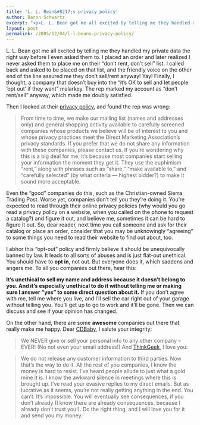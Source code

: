 ```yaml
---
title: 'L. L. Bean&#8217;s privacy policy'
author: Baron Schwartz
excerpt: "<p>L. L. Bean got me all excited by telling me they handled my private data the right way before I even asked them to.  Unfortunately it wasn't really true.</p>"
layout: post
permalink: /2005/12/04/l-l-beans-privacy-policy/
---
```

L. L. Bean got me all excited by telling me they handled my private data the right way before I even asked them to. I placed an order and later realized I never asked them to place me on their &#8220;don&#8217;t rent, don&#8217;t sell&#8221; list. I called back and asked to be placed on that list, and the friendly voice on the other end of the line assured me they don&#8217;t sell/rent anyway! Yay! Finally, I thought, a company that doesn&#8217;t buy into the &#8220;it&#8217;s OK to sell and let people &#8216;opt out&#8217; if they want&#8221; malarkey. The rep marked my account as &#8220;don&#8217;t rent/sell&#8221; anyway, which made me doubly satisfied.

Then I looked at their [privacy policy][1], and found the rep was wrong:

> From time to time, we make our mailing list (names and addresses only) and general shopping activity available to carefully screened companies whose products we believe will be of interest to you and whose privacy practices meet the Direct Marketing Association&#8217;s privacy standards. If you prefer that we do not share any information with these companies, please contact us.
If you&#8217;re wondering why this is a big deal for me, it&#8217;s because most companies start selling your information the moment they get it. They use the euphimism &#8220;rent,&#8221; along with phrases such as &#8220;share,&#8221; &#8220;make available to,&#8221; and &#8220;carefully selected&#8221; (by what criteria &#8212; highest bidder?) to make it sound more acceptable.

Even the &#8220;good&#8221; companies do this, such as the Christian-owned Sierra Trading Post. Worse yet, companies don&#8217;t tell you they&#8217;re doing it. You&#8217;re expected to read through their online privacy policies (why would you go read a privacy policy on a website, when you called on the phone to request a catalog?) and figure it out, and believe me, sometimes it can be hard to figure it out. So, dear reader, next time you call someone and ask for their catalog or place an order, consider that you may be unknowingly &#8220;agreeing&#8221; to some things you need to read their website to find out about, too.

I abhor this &#8220;opt-out&#8221; policy and firmly believe it should be unequivocally banned by law. It leads to all sorts of abuses and is just flat-out unethical. You should have to **opt in**, not out. But everyone does it, which saddens and angers me. To all you companies out there, hear this:

**It&#8217;s unethical to sell my name and address because it doesn&#8217;t belong to you. And it&#8217;s especially unethical to do it without telling me or making sure I answer &#8220;yes&#8221; to some direct question about it.** If you don&#8217;t agree with me, tell me where you live, and I&#8217;ll sell the car right out of your garage without telling you. You&#8217;ll get up to go to work and it&#8217;ll be gone. Then we can discuss and see if your opinion has changed.

On the other hand, there are some **awesome** companies out there that really make me happy. Dear [CDBaby][2], I salute your integrity:

> We NEVER give or sell your personal info to any other company &#8211; EVER! (No not even your email address!)
And [ThinkGeek][3], I love you:

> We do not release any customer information to third parties.
Now that&#8217;s the way to do it. All the rest of you companies, I know the money is hard to resist. I&#8217;ve heard people allude to just what a gold mine it is. I know the awkward silence in meetings where this is brought up. I&#8217;ve read your evasive replies to my direct emails. But as lucrative as it seems, you&#8217;re not really getting anything in the end. You can&#8217;t. It&#8217;s impossible. You will eventually see consequences, if you don&#8217;t already (I know there are already consequences, because I already don&#8217;t trust you!). Do the right thing, and I will love you for it and send you my money.

 [1]: http://www.llbean.com/customerService/privacy/index.html
 [2]: http://cdbaby.com
 [3]: http://www.thinkgeek.com